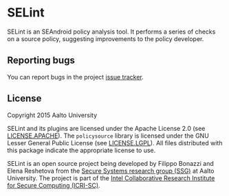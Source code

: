 # SELint
SELint is an SEAndroid policy analysis tool. It performs a series of checks on a source policy, suggesting improvements to the policy developer.

## Reporting bugs
You can report bugs in the project [issue tracker](https://github.com/seandroid-analytics/selint/issues).

## License
Copyright 2015 Aalto University

SELint and its plugins are licensed under the Apache License 2.0 (see [LICENSE.APACHE](LICENSE.APACHE)). The `policysource` library is licensed under the GNU Lesser General Public License (see [LICENSE.LGPL](LICENSE.LGPL)). All files distributed with this package indicate the appropriate license to use.

SELint is an open source project being developed by Filippo Bonazzi and Elena Reshetova from the [Secure Systems research group (SSG)](http://cs.aalto.fi/en/research/distributed_systems-mobile_computing_and_security/secure_systems) at Aalto University. The project is part of the [Intel Collaborative Research Institute for Secure Computing (ICRI-SC)](http://www.icri-sc.org).
